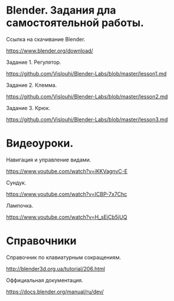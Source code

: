 # Blender.  Задания дла самостоятельной работы.

Ссылка на скачивание Blender.

https://www.blender.org/download/

Задание 1. Регулятор.

https://github.com/Vislouhi/Blender-Labs/blob/master/lesson1.md

Задание 2. Клемма.

https://github.com/Vislouhi/Blender-Labs/blob/master/lesson2.md

Задание 3. Крюк.

https://github.com/Vislouhi/Blender-Labs/blob/master/lesson3.md

# Видеоуроки. 

Навигация и управление видами.

https://www.youtube.com/watch?v=iKKVagnvC-E

Сундук.

https://www.youtube.com/watch?v=ICBP-7x7Chc

Лампочка.

https://www.youtube.com/watch?v=H_sEiCb5jUQ

# Справочники

Справочник по клавиатурным сокращениям.

http://blender3d.org.ua/tutorial/206.html

Оффициальная документация.

https://docs.blender.org/manual/ru/dev/



